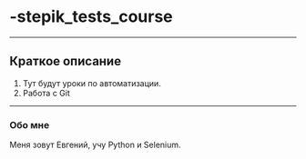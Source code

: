 # -stepik_tests_course


---
## Краткое описание

1) Тут будут уроки по автоматизации.
2) Работа с Git

---
### Обо мне
Меня зовут Евгений, учу Python и Selenium.
